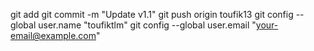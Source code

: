 git add
git commit -m "Update v1.1" 
git push origin toufik13
git config --global user.name "toufiktlm"
  git config --global user.email "your-email@example.com"